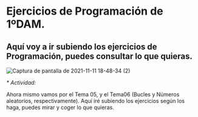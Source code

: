 # Ejercicios de Programación de 1ºDAM.


## Aquí voy a ir subiendo los ejercicios de Programación, puedes consultar lo que quieras.


![Captura de pantalla de 2021-11-11 18-48-34 (2)](https://user-images.githubusercontent.com/91873599/141346835-1de78184-e195-4199-ad3b-4d2ca96b2ae1.png)


_* Actividad:_

Ahora mismo vamos por el Tema 05, y el Tema06 (Bucles y Números aleatorios, respectivamente). Aquí iré subiendo los ejercicios según los haga, puedes mirar y coger lo que quieras.
